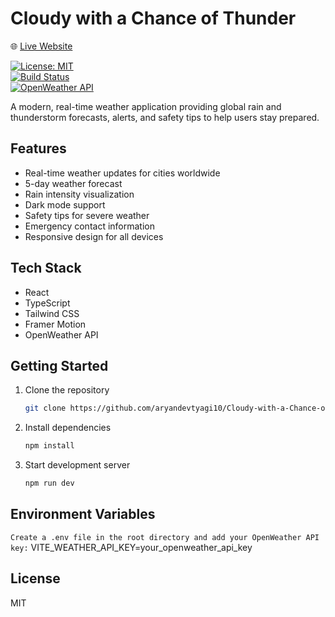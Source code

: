 # Cloudy with a Chance of Thunder  
🌐 [Live Website](https://cloudy-with-a-chance-of-thunder.netlify.app/)

[![License: MIT](https://img.shields.io/badge/License-MIT-yellow.svg)](https://opensource.org/licenses/MIT)  
[![Build Status](https://img.shields.io/github/actions/workflow/status/aryandevtyagi10/Cloudy-with-a-Chance-of-Thunder/ci.yml?branch=main)](https://github.com/aryandevtyagi10/Cloudy-with-a-Chance-of-Thunder/actions)  
[![OpenWeather API](https://img.shields.io/badge/API-OpenWeather-blue)](https://openweathermap.org/api)  

A modern, real-time weather application providing global rain and thunderstorm forecasts, alerts, and safety tips to help users stay prepared.

## Features

- Real-time weather updates for cities worldwide  
- 5-day weather forecast  
- Rain intensity visualization  
- Dark mode support  
- Safety tips for severe weather  
- Emergency contact information  
- Responsive design for all devices  

## Tech Stack

- React  
- TypeScript  
- Tailwind CSS  
- Framer Motion  
- OpenWeather API  

## Getting Started

1. Clone the repository  
   ```bash
   git clone https://github.com/aryandevtyagi10/Cloudy-with-a-Chance-of-Thunder.git
2. Install dependencies
   ```bash
   npm install
3. Start development server
   ```bash
   npm run dev

## Environment Variables
```Create a .env file in the root directory and add your OpenWeather API key:```
VITE_WEATHER_API_KEY=your_openweather_api_key

## License
MIT
